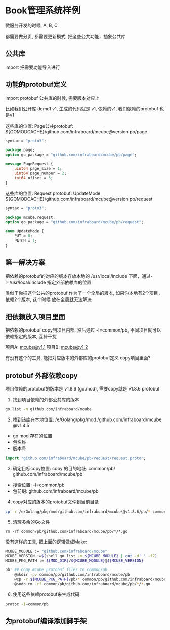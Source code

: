 # Book管理系统样例

微服务开发的时候, A, B, C

都需要做分页, 都需要更新模式, 把这些公共功能，抽象公共库

## 公共库

import 把需要功能导入进行

## 功能的protobuf定义

import protobuf 公共库的时候, 需要版本对应上

比如我们公开库 demo1 v1, 生成的代码就是 v1, 依赖的v1, 我们依赖的protobuf 也是v1

这些库的位置: Page公共protobuf:  ${GOMODCACHE}/github.com/infraboard/mcube@version  pb/page
```proto
syntax = "proto3";

package page;
option go_package = "github.com/infraboard/mcube/pb/page";

message PageRequest {
    uint64 page_size = 1;
    uint64 page_number = 2;
    int64 offset = 3;
}
```

这些库的位置: Request protobuf: UpdateMode  ${GOMODCACHE}/github.com/infraboard/mcube@version pb/request
```proto
syntax = "proto3";

package mcube.request;
option go_package = "github.com/infraboard/mcube/pb/request";

enum UpdateMode {
    PUT = 0;
    PATCH = 1;
}
```

## 第一解决方案

把依赖的protobuf的对应的版本存放本地的 /usr/local/include 下面，通过-I=/usr/local/include 指定外部依赖库的位置

类似于你把这个公共的protobuf 作为了一个全局的版本, 如果你本地有2个项目，依赖2个版本, 这个时候 放在全局就无法解决

## 把依赖放入项目里面

把依赖的protobuf copy到项目内部, 然后通过 -I=common/pb, 不同项目就可以依赖指定的版本, 互补干扰

项目A: mcube@v1.1
项目B: mcube@v1.2

有没有这个的工具, 能把对应版本的外部库的protobuf定义 copy项目里面?

## protobuf 外部依赖copy

项目依赖的protobuf的版本是 v1.8.6 (go.mod), 需要copy就是 v1.8.6 protobuf

1. 找到项目依赖的外部公共库的版本
```sh
go list -m github.com/infraboard/mcube
```

2. 找到该库在本地位置: /e/Golang/pkg/mod /github.com/infraboard/mcube @v1.4.5
+ go mod 存在的位置
+ 包名称
+ 版本号

```proto
import "github.com/infraboard/mcube/pb/request/request.proto";
```

3. 确定目标copy位置:
copy 的目的地址: common/pb/ github.com/infraboard/mcube/pb
+ 搜索位置: -I=common/pb
+ 包前缀: github.com/infraboard/mcube/pb

4. copy对应的版本的protobuf文件到当前目录
```sh
cp -r /e/Golang/pkg/mod/github.com/infraboard/mcube\@v1.8.6/pb/* common/pb/github.com/infraboard/mcube/pb
```

5. 清理多余的Go文件
```
rm -rf common/pb/github.com/infraboard/mcube/pb/*/*.go
```

没有这样的工具, 把上面的逻辑做成Make:
```sh
MCUBE_MODULE := "github.com/infraboard/mcube"
MCUBE_VERSION :=$(shell go list -m ${MCUBE_MODULE} | cut -d' ' -f2)
MCUBE_PKG_PATH := ${MOD_DIR}/${MCUBE_MODULE}@${MCUBE_VERSION}

pb: ## Copy mcube protobuf files to common/pb
	@mkdir -pv common/pb/github.com/infraboard/mcube/pb
	@cp -r ${MCUBE_PKG_PATH}/pb/* common/pb/github.com/infraboard/mcube/pb
	@sudo rm -rf common/pb/github.com/infraboard/mcube/pb/*/*.go
```

6. 使用这些依赖protobuf来生成代码:
```sh
protoc -I=common/pb
```

## 为protobuf编译添加脚手架


